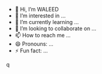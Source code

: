 - 👋 Hi, I’m WALEED
- 👀 I’m interested in ...
- 🌱 I’m currently learning ...
- 💞️ I’m looking to collaborate on ...
- 📫 How to reach me ...
- 😄 Pronouns: ...
- ⚡ Fun fact: ...

<!---
WALEED2004b/WALEED2004b is a ✨ special ✨ repository because its `README.md` (this file) appears on your GitHub profile.
You can click the Preview link to take a look at your changes.
--->
q
